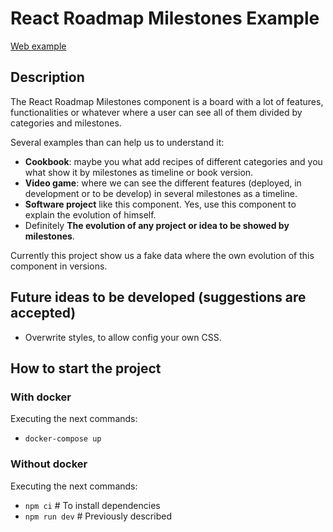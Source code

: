 # React Roadmap Milestones Example

[Web example](https://react-roadmap-milestones-example.vercel.app/roadmap)

## Description
The React Roadmap Milestones component is a board with a lot of features, functionalities or whatever where a user can see all of them divided by categories and milestones.

Several examples than can help us to understand it:
- **Cookbook**: maybe you what add recipes of different categories and you what show it by milestones as timeline or book version.
- **Video game**: where we can see the different features (deployed, in development or to be develop) in several milestones as a timeline.
- **Software project** like this component. Yes, use this component to explain the evolution of himself.
- Definitely **The evolution of any project or idea to be showed by milestones**.

Currently this project show us a fake data where the own evolution of this component in versions.

## Future ideas to be developed (suggestions are accepted)
- Overwrite styles, to allow config your own CSS.

## How to start the project

### With docker
Executing the next commands:
- `docker-compose up`

### Without docker
Executing the next commands:
- `npm ci` # To install dependencies
- `npm run dev` # Previously described